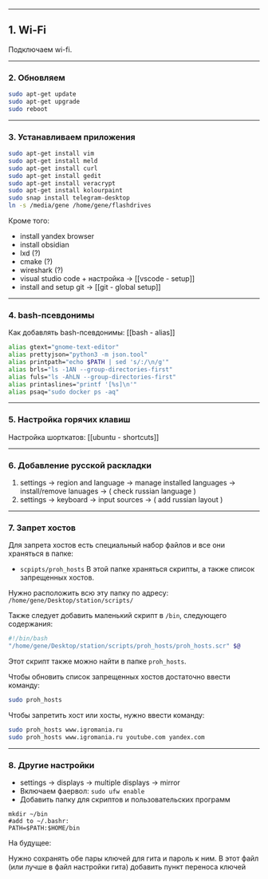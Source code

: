 ___
## 1. Wi-Fi

Подключаем wi-fi.

___
### 2. Обновляем

```bash
sudo apt-get update
sudo apt-get upgrade
sudo reboot
```

___
### 3. Устанавливаем приложения

```bash
sudo apt-get install vim
sudo apt-get install meld
sudo apt-get install curl
sudo apt-get install gedit
sudo apt-get install veracrypt
sudo apt-get install kolourpaint
sudo snap install telegram-desktop
ln -s /media/gene /home/gene/flashdrives
```
Кроме того:
- install yandex browser
- install obsidian
- lxd (?)
- cmake (?)
- wireshark (?)
- visual studio code + настройка -> [[vscode - setup]]
- install and setup git -> [[git - global setup]]

___
### 4. bash-псевдонимы

Как добавлять bash-псевдонимы: [[bash - alias]]
```sh
alias gtext="gnome-text-editor"
alias prettyjson="python3 -m json.tool"
alias printpath="echo $PATH | sed 's/:/\n/g'"
alias brls="ls -1AN --group-directories-first"
alias fuls="ls -AhLN --group-directories-first"
alias printaslines="printf '[%s]\n'"
alias psaq="sudo docker ps -aq"
```

___
### 5. Настройка горячих клавиш

Настройка шорткатов: [[ubuntu - shortcuts]]

___
### 6. Добавление русской раскладки

1. settings -> region and language -> manage installed languages -> install/remove lanuages -> ( check russian language )
2. settings -> keyboard -> input sources -> ( add russian layout )

___
### 7. Запрет хостов

Для запрета хостов есть специальный набор файлов и все они храняться в папке:
- `scpipts/proh_hosts`
В этой папке храняться скрипты, а также список запрещенных хостов.

Нужно расположить всю эту папку по адресу:
`/home/gene/Desktop/station/scripts/`

Также следует добавить маленький скрипт в `/bin`, следующего содержания:
```bash
#!/bin/bash
"/home/gene/Desktop/station/scripts/proh_hosts/proh_hosts.scr" $@
```
Этот скрипт также можно найти в папке `proh_hosts`.

Чтобы обновить список запрещенных хостов достаточно ввести команду:
```bash
sudo proh_hosts
```
Чтобы запретить хост или хосты, нужно ввести команду:
```bash
sudo proh_hosts www.igromania.ru
sudo proh_hosts www.igromania.ru youtube.com yandex.com
```

___
### 8. Другие настройки

- settings -> displays -> multiple displays -> mirror
- Включаем фаервол: `sudo ufw enable`
- Добавить папку для скриптов и пользовательских программ
```
mkdir ~/bin
#add to ~/.bashr:
PATH=$PATH:$HOME/bin
```



На будущее:

Нужно сохранять обе пары ключей для гита и пароль к ним.
В этот файл (или лучше в файл настройки гита) добавить пункт переноса ключей